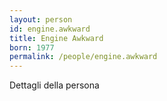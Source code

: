 ```yaml
---
layout: person
id: engine.awkward
title: Engine Awkward
born: 1977
permalink: /people/engine.awkward
---
```


Dettagli della persona 